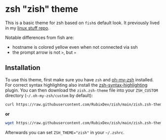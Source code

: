 # zsh "zish" theme
This is a basic theme for zsh based on `fish`s default look. It previously lived in my [linux stuff repo](https://github.com/RubixDev/HandyLinuxStuff).

Notable differences from fish are:
- hostname is colored yellow even when not connected via ssh
- the prompt arrow is not `>`, but `»`

## Installation
To use this theme, first make sure you have `zsh` and [oh-my-zsh](https://github.com/ohmyzsh/ohmyzsh) installed. For correct syntax highlighting also install the [zsh-syntax-highlighting](https://github.com/zsh-users/zsh-syntax-highlighting) plugin.
You can then download the `zish.zsh-theme` file into your `ZSH_CUSTOM` directory (`~/.oh-my-zsh/custom` by default):

```bash
curl https://raw.githubusercontent.com/RubixDev/zish/main/zish.zsh-theme -o "${ZSH_CUSTOM:-${ZSH:-$HOME/.oh-my-zsh}/custom}/themes/zish.zsh-theme"
```
**or**
```bash
wget https://raw.githubusercontent.com/RubixDev/zish/main/zish.zsh-theme -O "${ZSH_CUSTOM:-${ZSH:-$HOME/.oh-my-zsh}/custom}/themes/zish.zsh-theme"
```

Afterwards you can set `ZSH_THEME="zish"` in your `~/.zshrc`.
